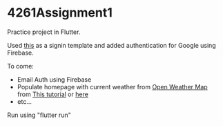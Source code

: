 # 4261Assignment1

Practice project in Flutter.

Used <a href="https://github.com/samarthagarwal/FlutterScreens/blob/master/README.md">this</a> as a signin template and
added authentication for Google using Firebase.

To come:<br /> 
  - Email Auth using Firebase<br /> 
  - Populate homepage with current weather from <a href="https://openweathermap.org/apid">Open Weather Map</a> <br /> from <a href="https://dragosholban.com/2018/07/01/how-to-build-a-simple-weather-app-in-flutter/"> This tutorial</a>  or <a href="https://pub.dartlang.org/packages/weather/"> here</a> <br />
  - etc...


Run using "flutter run"
